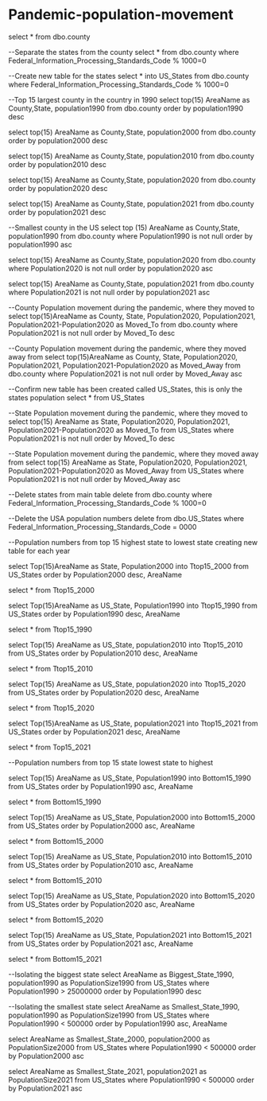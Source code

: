 # Pandemic-population-movement

select * from dbo.county

--Separate the states from the county
select * from dbo.county where Federal_Information_Processing_Standards_Code % 1000=0


--Create new table for the states
select * into US_States from dbo.county where Federal_Information_Processing_Standards_Code % 1000=0

--Top 15 largest county in the country in 1990
select  top(15) AreaName as County,State, population1990 
from dbo.county
order by population1990 desc

select  top(15) AreaName as County,State, population2000 
from dbo.county
order by population2000 desc

select  top(15) AreaName as County,State, population2010
from dbo.county
order by population2010 desc

select  top(15) AreaName as County,State, population2020
from dbo.county
order by population2020 desc

select  top(15) AreaName as County,State, population2021
from dbo.county
order by population2021 desc

--Smallest county in the US
select top (15) AreaName as County,State, population1990 
from dbo.county
where Population1990 is not null
order by population1990 asc 

select  top(15) AreaName as County,State, population2020
from dbo.county
where Population2020 is not null
order by population2020 asc

select  top(15) AreaName as County,State, population2021 
from dbo.county
where Population2021 is not null
order by population2021 asc



--County Population movement during the pandemic, where they moved to
select top(15)AreaName as County, State, Population2020, Population2021, Population2021-Population2020 as Moved_To
from dbo.county
where Population2021 is not null
order by Moved_To desc


--County Population movement during the pandemic, where they moved away from
select top(15)AreaName as County, State, Population2020, Population2021, Population2021-Population2020 as Moved_Away
from dbo.county
where Population2021 is not null
order by Moved_Away asc


--Confirm new table has been created called US_States, this is only the states population
select * from US_States

--State Population movement during the pandemic, where they moved to
select top(15) AreaName as State, Population2020, Population2021, Population2021-Population2020 as Moved_To
from US_States
where Population2021 is not null
order by Moved_To desc

--State Population movement during the pandemic, where they moved away from
select top(15) AreaName as State, Population2020, Population2021, Population2021-Population2020 as Moved_Away
from US_States
where Population2021 is not null
order by Moved_Away asc


--Delete states from main table
delete from dbo.county where Federal_Information_Processing_Standards_Code % 1000=0

--Delete the USA population numbers
delete from dbo.US_States where Federal_Information_Processing_Standards_Code = 0000


--Population numbers from top 15 highest state to lowest state creating new table for each year

select Top(15)AreaName as State, Population2000 into Ttop15_2000
from US_States
order by Population2000 desc, AreaName

select * from Ttop15_2000



select Top(15)AreaName as US_State, Population1990 into Ttop15_1990
from US_States
order by Population1990 desc, AreaName

select * from Ttop15_1990


select Top(15) AreaName as US_State, population2010 into Ttop15_2010
from US_States
order by Population2010 desc, AreaName 


select * from Ttop15_2010


select Top(15) AreaName as US_State, population2020 into Ttop15_2020
from US_States
order by Population2020 desc, AreaName 


select * from Ttop15_2020


select Top(15)AreaName as US_State, population2021 into Ttop15_2021
from US_States
order by Population2021 desc, AreaName 

select * from Top15_2021


--Population numbers from top 15 state lowest state to highest

select Top(15) AreaName as US_State, Population1990 into Bottom15_1990
from US_States
order by Population1990 asc, AreaName

select * from Bottom15_1990


select Top(15) AreaName as US_State, Population2000 into Bottom15_2000
from US_States
order by Population2000 asc, AreaName

select * from Bottom15_2000


select Top(15) AreaName as US_State, Population2010 into Bottom15_2010
from US_States
order by Population2010 asc, AreaName

select * from Bottom15_2010


select Top(15) AreaName as US_State, Population2020 into Bottom15_2020
from US_States
order by Population2020 asc, AreaName

select * from Bottom15_2020


select Top(15) AreaName as US_State, Population2021 into Bottom15_2021
from US_States
order by Population2021 asc, AreaName

select * from Bottom15_2021




--Isolating the biggest state
select AreaName as Biggest_State_1990, population1990 as PopulationSize1990 
from US_States
where Population1990 > 25000000
order by Population1990 desc

--Isolating the smallest state
select AreaName as Smallest_State_1990, population1990 as PopulationSize1990 
from US_States
where Population1990 < 500000
order by Population1990 asc, AreaName


select AreaName as Smallest_State_2000, population2000 as PopulationSize2000
from US_States
where Population1990 < 500000
order by Population2000 asc


select AreaName as Smallest_State_2021, population2021 as PopulationSize2021
from US_States
where Population1990 < 500000
order by Population2021 asc





